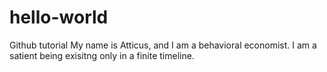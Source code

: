 # hello-world
Github tutorial 
My name is Atticus, and I am a behavioral economist. I am a satient being exisitng only in a finite timeline. 
